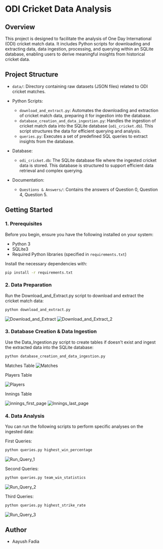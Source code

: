# ODI Cricket Data Analysis

## Overview

This project is designed to facilitate the analysis of One Day International (ODI) cricket match data. It includes Python scripts for downloading and extracting data, data ingestion, processing, and querying within an SQLite database, enabling users to derive meaningful insights from historical cricket data.

## Project Structure
  
- `data/`: Directory containing raw datasets (JSON files) related to ODI cricket matches.
 
- Python Scripts:
  - `download_and_extract.py`: Automates the downloading and extraction of cricket match data, preparing it for ingestion into the database.
  - `database_creation_and_data_ingestion.py`: Handles the ingestion of cricket match data into the SQLite database (`odi_cricket.db`). This script structures the data for efficient querying and analysis.
  - `queries.py`: Executes a set of predefined SQL queries to extract insights from the database.

- Database:
  - `odi_cricket.db`: The SQLite database file where the ingested cricket data is stored. This database is structured to support efficient data retrieval and complex querying.

- Documentation:
  - `Questions & Answers/`: Contains the answers of Question 0, Question 4, Question 5.

## Getting Started 

### 1. Prerequisites

Before you begin, ensure you have the following installed on your system:
- Python 3
- SQLite3
- Required Python libraries (specified in `requirements.txt`)

Install the necessary dependencies with:
```bash
pip install -r requirements.txt
```

### 2. Data Preparation

Run the Download_and_Extract.py script to download and extract the cricket match data:
```bash
python download_and_extract.py
```
![Download_and_Extract](Images/Download_and_Extract.png)
![Download_and_Extract_2](Images/Download_and_Extract_2.png)

### 3. Database Creation & Data Ingestion

Use the Data_Ingestion.py script to create tables if doesn't exist and ingest the extracted data into the SQLite database:
```bash
python database_creation_and_data_ingestion.py
```
Matches Table
![Matches](Images/Matches.png)

Players Table

![Players](Images/Players.png)

Innings Table

![innings_first_page](Images/innings_first_page.png)
![Innings_last_page](Images/Innings_last_page.png)

### 4. Data Analysis

You can run the following scripts to perform specific analyses on the ingested data:

First Queries:
```bash
python queries.py highest_win_percentage
```
![Run_Query_1](Images/Query-1.png)

Second Queries:
```bash
python queries.py team_win_statistics
```
![Run_Query_2](Images/Query-2.png)

Third Queries:
```bash
python queries.py highest_strike_rate 
```
![Run_Query_3](Images/Query-3.png)


## Author
- Aayush Fadia
